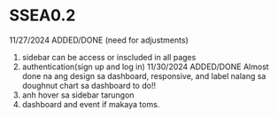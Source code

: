 # SSEA0.2

11/27/2024 
ADDED/DONE (need for adjustments)
1. sidebar can be access or inscluded in all pages
2. authentication(sign up and log in)
11/30/2024
ADDED/DONE
Almost done na ang design sa dashboard, responsive, and label nalang sa doughnut chart sa dashboard
to do!!
1. anh hover sa sidebar tarungon 
2. dashboard and event if makaya toms.